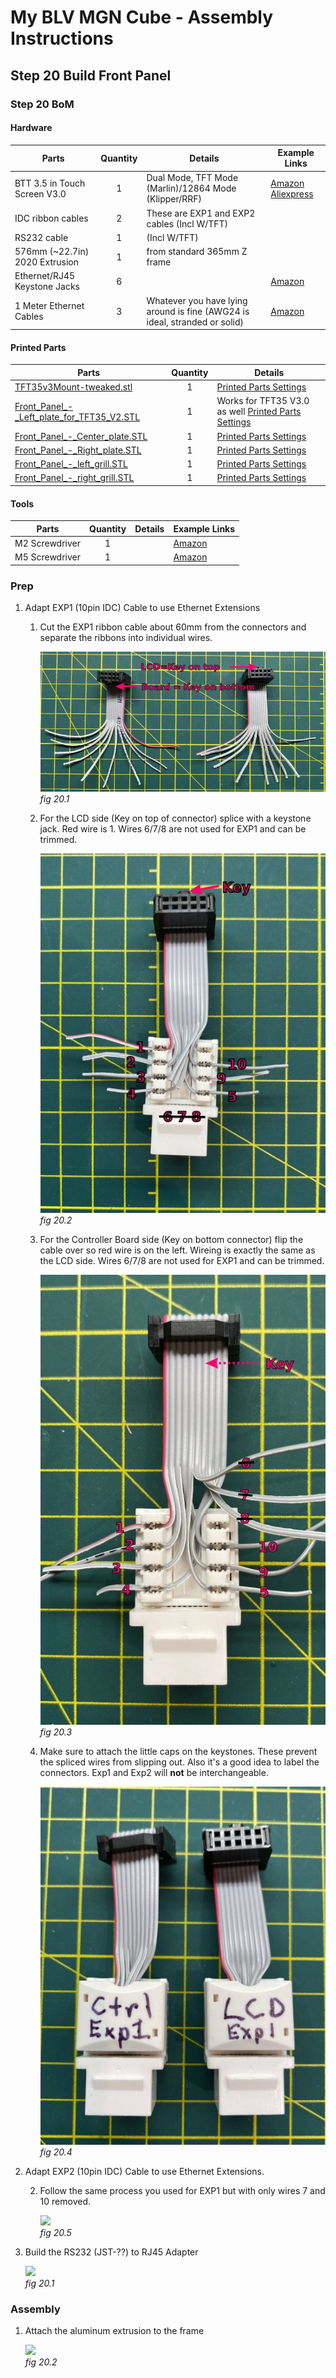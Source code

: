 # My BLV MGN Cube - Assembly Instructions

## Step 20 Build Front Panel

### Step 20 BoM

#### Hardware
| Parts     | Quantity | Details | Example Links |
|-----------|:--------:|---------|---------------|
| BTT 3.5 in Touch Screen V3.0 | 1 | Dual Mode, TFT Mode (Marlin)/12864 Mode (Klipper/RRF) | [Amazon](https://www.amazon.com/BIGTREETECH-Graphic-Display-Controller-Printer/dp/B07VWF4W3J) [Aliexpress](https://s.click.aliexpress.com/e/_9x9JTN) |
| IDC ribbon cables | 2 | These are EXP1 and EXP2 cables (Incl W/TFT) | |
| RS232 cable | 1 | (Incl W/TFT) | |
| 576mm (~22.7in) 2020 Extrusion | 1 | from standard 365mm Z frame | |
| Ethernet/RJ45 Keystone Jacks | 6 | | [Amazon](https://www.amazon.com/gp/product/B07JRD69V6/ref=ppx_yo_dt_b_asin_title_o02_s00?ie=UTF8&th=1)|
| 1 Meter Ethernet Cables | 3 | Whatever you have lying around is fine (AWG24 is ideal, stranded or solid) |[Amazon](https://www.amazon.com/Cable-Matters-5-Pack-Snagless-Ethernet/dp/B00C2CBBAM) |

#### Printed Parts
| Parts     | Quantity | Details |
|-----------|:--------:|---------|
| [TFT35v3Mount-tweaked.stl](../../parts/extra/tft35v30-bezel-insert/files/FTFT35v3Mount-tweaked.stl) | 1 | [Printed Parts Settings](../partsSettings.md) |
| [Front_Panel_-_Left_plate_for_TFT35_V2.STL](../../parts/extra/improved-bezel/files/Front_Panel_-_Left_plate_for_TFT35_V2.STL) | 1 | Works for TFT35 V3.0 as well [Printed Parts Settings](../partsSettings.md) |
| [Front_Panel_-_Center_plate.STL](../../parts/extra/improved-bezel/files/Front_Panel_-_Center_plate.STL) | 1 | [Printed Parts Settings](../partsSettings.md) |
| [Front_Panel_-_Right_plate.STL](../../parts/extra/improved-bezel/files/Front_Panel_-_Right_plate.STL) | 1 | [Printed Parts Settings](../partsSettings.md) |
| [Front_Panel_-_left_grill.STL](../../parts/extra/improved-bezel/files/Front_Panel_-_left_grill.STL) | 1 | [Printed Parts Settings](../partsSettings.md) |
| [Front_Panel_-_right_grill.STL](../../parts/extra/improved-bezel/files/Front_Panel_-_right_grill.STL) | 1 | [Printed Parts Settings](../partsSettings.md) |

#### Tools
| Parts     | Quantity | Details | Example Links |
|-----------|:--------:|---------|---------------|
| M2 Screwdriver | 1 | | [Amazon](https://amzn.to/3qNmEgs) |
| M5 Screwdriver | 1 | | [Amazon](https://amzn.to/3qNmEgs) |

### Prep

1. Adapt EXP1 (10pin IDC) Cable to use Ethernet Extensions

    1. Cut the EXP1 ribbon cable about 60mm from the connectors and separate the ribbons into individual wires.

        ![](img/20-PrepExp1.JPG)\
        *fig 20.1*

    2. For  the LCD side (Key on top of connector) splice with a keystone jack. Red wire is 1. Wires 6/7/8 are not used for EXP1 and can be trimmed.

        ![](img/20-Exp1LCDKeystone.JPG)\
        *fig 20.2*

    3. For  the Controller Board side (Key on bottom connector) flip the cable over so red wire is on the left. Wireing is exactly the same as the LCD side. Wires 6/7/8 are not used for EXP1 and can be trimmed.

        ![](img/20-Exp1BoardKeystone.JPG)\
        *fig 20.3*

    4. Make sure to attach the little caps on the keystones. These prevent the spliced wires from slipping out. Also it's a good idea to label the connectors. Exp1 and Exp2 will **not** be interchangeable.

        ![](img/20-Exp1KeystonesFinal.JPG)\
        *fig 20.4*

1. Adapt EXP2 (10pin IDC) Cable to use Ethernet Extensions.

     2. Follow the same process you used for EXP1 but with only wires 7 and 10 removed.

        ![](img/20-XXX.JPG)\
        *fig 20.5*


1. Build the RS232 (JST-??) to RJ45 Adapter

    ![](img/20-XXX.JPG)\
    *fig 20.1*

### Assembly
1. Attach the aluminum extrusion to the frame

    ![](img/20-XXX.JPG)\
    *fig 20.2*